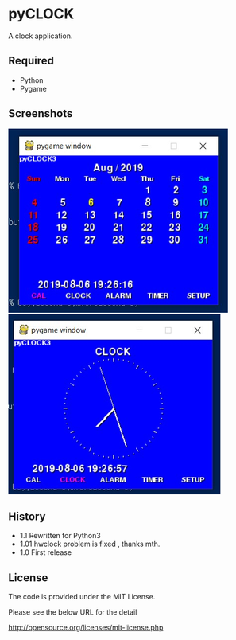# pyCLOCK 

A clock application.

## Required
* Python
* Pygame

## Screenshots

!["Calendar"](images/pict01.jpg)
!["Clock"](images/pict02.jpg)

## History 
* 1.1   Rewritten for Python3
* 1.01  hwclock problem is fixed , thanks mth.
* 1.0   First release

## License

The code is provided under the MIT License.  

Please see the below URL for the detail

http://opensource.org/licenses/mit-license.php

